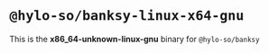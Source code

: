 # `@hylo-so/banksy-linux-x64-gnu`

This is the **x86_64-unknown-linux-gnu** binary for `@hylo-so/banksy`
